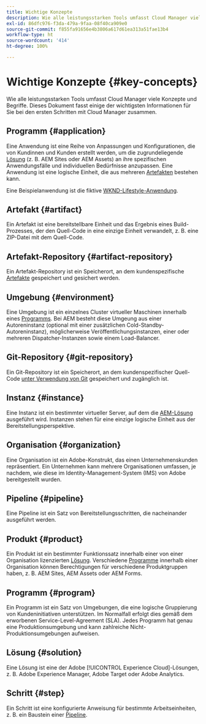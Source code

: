 ```yaml
---
title: Wichtige Konzepte
description: Wie alle leistungsstarken Tools umfasst Cloud Manager viele Konzepte und Begriffe. Dieses Dokument fasst einige der wichtigsten Informationen für Sie bei den ersten Schritten mit Cloud Manager zusammen.
exl-id: 86dfc976-f3da-479a-9faa-08f40ca909e0
source-git-commit: f855fa91656e4b3806a617d61ea313a51fae13b4
workflow-type: ht
source-wordcount: '414'
ht-degree: 100%

---
```



# Wichtige Konzepte {#key-concepts}

Wie alle leistungsstarken Tools umfasst Cloud Manager viele Konzepte und Begriffe. Dieses Dokument fasst einige der wichtigsten Informationen für Sie bei den ersten Schritten mit Cloud Manager zusammen.

## Programm {#application}

Eine Anwendung ist eine Reihe von Anpassungen und Konfigurationen, die von Kundinnen und Kunden erstellt werden, um die zugrundeliegende [Lösung](#solution) (z. B. AEM Sites oder AEM Assets) an ihre spezifischen Anwendungsfälle und individuellen Bedürfnisse anzupassen. Eine Anwendung ist eine logische Einheit, die aus mehreren [Artefakten](#artifact) bestehen kann.

Eine Beispielanwendung ist die fiktive [WKND-Lifestyle-Anwendung](https://experienceleague.adobe.com/de/docs/experience-manager-learn/getting-started-wknd-tutorial-develop/overview).

## Artefakt {#artifact}

Ein Artefakt ist eine bereitstellbare Einheit und das Ergebnis eines Build-Prozesses, der den Quell-Code in eine einzige Einheit verwandelt, z. B. eine ZIP-Datei mit dem Quell-Code.

## Artefakt-Repository {#artifact-repository}

Ein Artefakt-Repository ist ein Speicherort, an dem kundenspezifische [Artefakte](#artifact) gespeichert und gesichert werden.

## Umgebung {#environment}

Eine Umgebung ist ein einzelnes Cluster virtueller Maschinen innerhalb eines [Programms](#program). Bei AEM besteht diese Umgeung aus einer Autoreninstanz (optional mit einer zusätzlichen Cold-Standby-Autoreninstanz), möglicherweise Veröffentlichungsinstanzen, einer oder mehreren Dispatcher-Instanzen sowie einem Load-Balancer.

## Git-Repository {#git-repository}

Ein Git-Repository ist ein Speicherort, an dem kundenspezifischer Quell-Code [unter Verwendung von Git](https://git-scm.com) gespeichert und zugänglich ist.

## Instanz {#instance}

Eine Instanz ist ein bestimmter virtueller Server, auf dem die [AEM-Lösung](#solution) ausgeführt wird. Instanzen stehen für eine einzige logische Einheit aus der Bereitstellungsperspektive.

## Organisation {#organization}

Eine Organisation ist ein Adobe-Konstrukt, das einen Unternehmenskunden repräsentiert. Ein Unternehmen kann mehrere Organisationen umfassen, je nachdem, wie diese im Identity-Management-System (IMS) von Adobe bereitgestellt wurden.

## Pipeline {#pipeline}

Eine Pipeline ist ein Satz von Bereitstellungsschritten, die nacheinander ausgeführt werden.

## Produkt {#product}

Ein Produkt ist ein bestimmter Funktionssatz innerhalb einer von einer Organisation lizenzierten [Lösung](#solution). Verschiedene [Programme](#program) innerhalb einer Organisation können Berechtigungen für verschiedene Produktgruppen haben, z. B. AEM Sites, AEM Assets oder AEM Forms.

## Programm {#program}

Ein Programm ist ein Satz von Umgebungen, die eine logische Gruppierung von Kundeninitiativen unterstützen. Im Normalfall erfolgt dies gemäß dem erworbenen Service-Level-Agreement (SLA). Jedes Programm hat genau eine Produktionsumgebung und kann zahlreiche Nicht-Produktionsumgebungen aufweisen.

## Lösung {#solution}

Eine Lösung ist eine der Adobe [!UICONTROL Experience Cloud]-Lösungen, z. B. Adobe Experience Manager, Adobe Target oder Adobe Analytics.

## Schritt {#step}

Ein Schritt ist eine konfigurierte Anweisung für bestimmte Arbeitseinheiten, z. B. ein Baustein einer [Pipeline](#pipeline).

